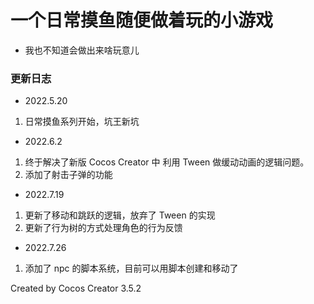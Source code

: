 # 一个日常摸鱼随便做着玩的小游戏

- 我也不知道会做出来啥玩意儿

### 更新日志

- 2022.5.20

1. 日常摸鱼系列开始，坑王新坑

- 2022.6.2

1. 终于解决了新版 Cocos Creator 中 利用 Tween 做缓动动画的逻辑问题。
2. 添加了射击子弹的功能

- 2022.7.19

1. 更新了移动和跳跃的逻辑，放弃了 Tween 的实现
2. 更新了行为树的方式处理角色的行为反馈

- 2022.7.26

1. 添加了 npc 的脚本系统，目前可以用脚本创建和移动了

Created by Cocos Creator 3.5.2
